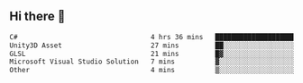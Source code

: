 ## Hi there 👋

 <!--START_SECTION:waka-->

```txt
C#                                 4 hrs 36 mins   ████████████████████▓░░░░   82.12 %
Unity3D Asset                      27 mins         ██░░░░░░░░░░░░░░░░░░░░░░░   08.07 %
GLSL                               21 mins         █▓░░░░░░░░░░░░░░░░░░░░░░░   06.33 %
Microsoft Visual Studio Solution   7 mins          ▓░░░░░░░░░░░░░░░░░░░░░░░░   02.28 %
Other                              4 mins          ▒░░░░░░░░░░░░░░░░░░░░░░░░   01.19 %
```

<!--END_SECTION:waka-->

<!--
**ValentinRapp/ValentinRapp** is a ✨ _special_ ✨ repository because its `README.md` (this file) appears on your GitHub profile.

Here are some ideas to get you started:

- 🔭 I’m currently working on ...
- 🌱 I’m currently learning ...
- 👯 I’m looking to collaborate on ...
- 🤔 I’m looking for help with ...
- 💬 Ask me about ...
- 📫 How to reach me: ...
- 😄 Pronouns: ...
- ⚡ Fun fact: ...
-->
